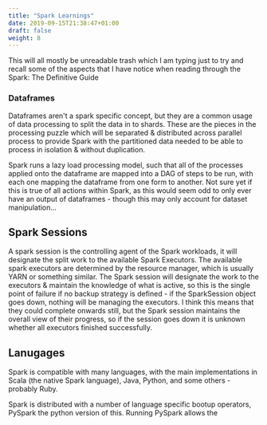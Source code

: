 ```yaml
---
title: "Spark Learnings"
date: 2019-09-15T21:38:47+01:00
draft: false
weight: 8
---
```


This will all mostly be unreadable trash which I am typing just to try and recall some of the aspects that I have notice when reading through the Spark: The Definitive Guide


### Dataframes

Dataframes aren't a spark specific concept, but they are a common usage of data processing to split the data in to shards. These are the pieces in the processing puzzle which will be separated & distributed across parallel process to provide Spark with the partitioned data needed to be able to process in isolation & without duplication.

Spark runs a lazy load processing model, such that all of the processes applied onto the dataframe are mapped into a DAG of steps to be run, with each one mapping the dataframe from one form to another. Not sure yet if this is true of all actions within Spark, as this would seem odd to only ever have an output of dataframes - though this may only account for dataset manipulation...

## Spark Sessions

A spark session is the controlling agent of the Spark workloads, it will designate the split work to the available Spark Executors. The available spark executors are determined by the resource manager, which is usually YARN or something similar. The Spark session will designate the work to the executors & maintain the knowledge of what is active, so this is the single point of failure if no backup strategy is defined - if the SparkSession object goes down, nothing will be managing the executors. I think this means that they could complete onwards still, but the Spark session maintains the overall view of their progress, so if the session goes down it is unknown whether all executors finished successfully.

## Lanugages

Spark is compatible with many languages, with the main implementations in Scala (the native Spark language), Java, Python, and some others - probably Ruby.

Spark is distributed with a number of language specific bootup operators, PySpark the python version of this. Running PySpark allows the 
